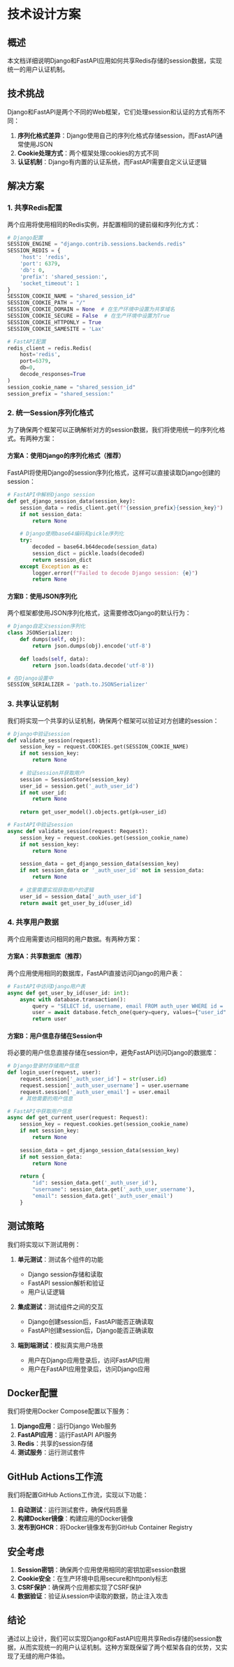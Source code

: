 # 技术设计方案

## 概述

本文档详细说明Django和FastAPI应用如何共享Redis存储的session数据，实现统一的用户认证机制。

## 技术挑战

Django和FastAPI是两个不同的Web框架，它们处理session和认证的方式有所不同：

1. **序列化格式差异**：Django使用自己的序列化格式存储session，而FastAPI通常使用JSON
2. **Cookie处理方式**：两个框架处理cookies的方式不同
3. **认证机制**：Django有内置的认证系统，而FastAPI需要自定义认证逻辑

## 解决方案

### 1. 共享Redis配置

两个应用将使用相同的Redis实例，并配置相同的键前缀和序列化方式：

```python
# Django配置
SESSION_ENGINE = "django.contrib.sessions.backends.redis"
SESSION_REDIS = {
    'host': 'redis',
    'port': 6379,
    'db': 0,
    'prefix': 'shared_session:',
    'socket_timeout': 1
}
SESSION_COOKIE_NAME = "shared_session_id"
SESSION_COOKIE_PATH = "/"
SESSION_COOKIE_DOMAIN = None  # 在生产环境中设置为共享域名
SESSION_COOKIE_SECURE = False  # 在生产环境中设置为True
SESSION_COOKIE_HTTPONLY = True
SESSION_COOKIE_SAMESITE = 'Lax'
```

```python
# FastAPI配置
redis_client = redis.Redis(
    host='redis',
    port=6379,
    db=0,
    decode_responses=True
)
session_cookie_name = "shared_session_id"
session_prefix = "shared_session:"
```

### 2. 统一Session序列化格式

为了确保两个框架可以正确解析对方的session数据，我们将使用统一的序列化格式。有两种方案：

#### 方案A：使用Django的序列化格式（推荐）

FastAPI将使用Django的session序列化格式，这样可以直接读取Django创建的session：

```python
# FastAPI中解析Django session
def get_django_session_data(session_key):
    session_data = redis_client.get(f"{session_prefix}{session_key}")
    if not session_data:
        return None
    
    # Django使用base64编码和pickle序列化
    try:
        decoded = base64.b64decode(session_data)
        session_dict = pickle.loads(decoded)
        return session_dict
    except Exception as e:
        logger.error(f"Failed to decode Django session: {e}")
        return None
```

#### 方案B：使用JSON序列化

两个框架都使用JSON序列化格式，这需要修改Django的默认行为：

```python
# Django自定义session序列化
class JSONSerializer:
    def dumps(self, obj):
        return json.dumps(obj).encode('utf-8')
    
    def loads(self, data):
        return json.loads(data.decode('utf-8'))

# 在Django设置中
SESSION_SERIALIZER = 'path.to.JSONSerializer'
```

### 3. 共享认证机制

我们将实现一个共享的认证机制，确保两个框架可以验证对方创建的session：

```python
# Django中验证session
def validate_session(request):
    session_key = request.COOKIES.get(SESSION_COOKIE_NAME)
    if not session_key:
        return None
    
    # 验证session并获取用户
    session = SessionStore(session_key)
    user_id = session.get('_auth_user_id')
    if not user_id:
        return None
    
    return get_user_model().objects.get(pk=user_id)
```

```python
# FastAPI中验证session
async def validate_session(request: Request):
    session_key = request.cookies.get(session_cookie_name)
    if not session_key:
        return None
    
    session_data = get_django_session_data(session_key)
    if not session_data or '_auth_user_id' not in session_data:
        return None
    
    # 这里需要实现获取用户的逻辑
    user_id = session_data['_auth_user_id']
    return await get_user_by_id(user_id)
```

### 4. 共享用户数据

两个应用需要访问相同的用户数据。有两种方案：

#### 方案A：共享数据库（推荐）

两个应用使用相同的数据库，FastAPI直接访问Django的用户表：

```python
# FastAPI中访问Django用户表
async def get_user_by_id(user_id: int):
    async with database.transaction():
        query = "SELECT id, username, email FROM auth_user WHERE id = :user_id"
        user = await database.fetch_one(query=query, values={"user_id": user_id})
        return user
```

#### 方案B：用户信息存储在Session中

将必要的用户信息直接存储在session中，避免FastAPI访问Django的数据库：

```python
# Django登录时存储用户信息
def login_user(request, user):
    request.session['_auth_user_id'] = str(user.id)
    request.session['_auth_user_username'] = user.username
    request.session['_auth_user_email'] = user.email
    # 其他需要的用户信息
```

```python
# FastAPI中获取用户信息
async def get_current_user(request: Request):
    session_key = request.cookies.get(session_cookie_name)
    if not session_key:
        return None
    
    session_data = get_django_session_data(session_key)
    if not session_data:
        return None
    
    return {
        "id": session_data.get('_auth_user_id'),
        "username": session_data.get('_auth_user_username'),
        "email": session_data.get('_auth_user_email')
    }
```

## 测试策略

我们将实现以下测试用例：

1. **单元测试**：测试各个组件的功能
   - Django session存储和读取
   - FastAPI session解析和验证
   - 用户认证逻辑

2. **集成测试**：测试组件之间的交互
   - Django创建session后，FastAPI能否正确读取
   - FastAPI创建session后，Django能否正确读取

3. **端到端测试**：模拟真实用户场景
   - 用户在Django应用登录后，访问FastAPI应用
   - 用户在FastAPI应用登录后，访问Django应用

## Docker配置

我们将使用Docker Compose配置以下服务：

1. **Django应用**：运行Django Web服务
2. **FastAPI应用**：运行FastAPI API服务
3. **Redis**：共享的session存储
4. **测试服务**：运行测试套件

## GitHub Actions工作流

我们将配置GitHub Actions工作流，实现以下功能：

1. **自动测试**：运行测试套件，确保代码质量
2. **构建Docker镜像**：构建应用的Docker镜像
3. **发布到GHCR**：将Docker镜像发布到GitHub Container Registry

## 安全考虑

1. **Session密钥**：确保两个应用使用相同的密钥加密session数据
2. **Cookie安全**：在生产环境中启用secure和httponly标志
3. **CSRF保护**：确保两个应用都实现了CSRF保护
4. **数据验证**：验证从session中读取的数据，防止注入攻击

## 结论

通过以上设计，我们可以实现Django和FastAPI应用共享Redis存储的session数据，从而实现统一的用户认证机制。这种方案既保留了两个框架各自的优势，又实现了无缝的用户体验。

